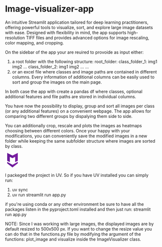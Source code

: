 # Image-visualizer-app
An intuitive Streamlit application tailored for deep learning practitioners, offering powerful tools to visualize, sort, and explore large image datasets with ease. Designed with flexibility in mind, the app supports high-resolution TIFF files and provides advanced options for image rescaling, color mapping, and cropping.

On the sidebar of the app your are reuired to provoide as input either:
1) a root folder with the following structure:
                    root_folder:
                        class_folder_1:
                            img1
                            img2
                            ...
                        class_folder_2:
                            img1
                            img2
                            ...
                        ...
2) or an excel file where classes and image paths are contained in different columns. Every information of additional columns can be easily used to sort and group the images on the main page.

In both case the app with create a pandas df where classes, optional additional features and file paths are stored in individual columns. 

You have now the possibility to display, group and sort all images per class (or any additional features) on a convenient webpage. The app allows for comparing two different groups by dispalying them side to side.

You can additionally crop, rescale and plots the images as heatmaps choosing between different colors. Once your happy with your modifications, you can conveniently save the modified images in a new folder while keeping the same subfolder structure where images are sorted by class. 

![alt text](https://github.com/adam-p/markdown-here/raw/master/src/common/images/icon48.png "Logo Title Text 1")


I packeged the project in UV. So if you have UV installed you can simply run:
1) uv sync
2) uv run streamlit run app.py

if you're using conda or any other environment be sure to have all the packages listen in the pyproject.toml installed and then just run:
streamlit run app.py

NOTE: Since I was working with large images, the displayed images are by default resized to 500x500 px. If you want to change the resize value you can do that in the functions.py file by modifying the argument of the functions: plot_image and visualize inside the ImageVisualizer class. 

